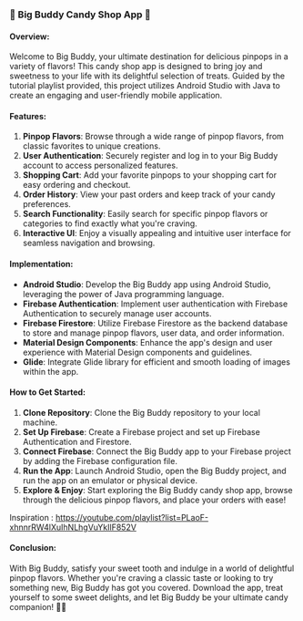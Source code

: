 ### 🍭 Big Buddy Candy Shop App 🍬

#### Overview:
Welcome to Big Buddy, your ultimate destination for delicious pinpops in a variety of flavors! This candy shop app is designed to bring joy and sweetness to your life with its delightful selection of treats. Guided by the tutorial playlist provided, this project utilizes Android Studio with Java to create an engaging and user-friendly mobile application.

#### Features:
1. **Pinpop Flavors**: Browse through a wide range of pinpop flavors, from classic favorites to unique creations.
2. **User Authentication**: Securely register and log in to your Big Buddy account to access personalized features.
3. **Shopping Cart**: Add your favorite pinpops to your shopping cart for easy ordering and checkout.
4. **Order History**: View your past orders and keep track of your candy preferences.
5. **Search Functionality**: Easily search for specific pinpop flavors or categories to find exactly what you're craving.
6. **Interactive UI**: Enjoy a visually appealing and intuitive user interface for seamless navigation and browsing.

#### Implementation:
- **Android Studio**: Develop the Big Buddy app using Android Studio, leveraging the power of Java programming language.
- **Firebase Authentication**: Implement user authentication with Firebase Authentication to securely manage user accounts.
- **Firebase Firestore**: Utilize Firebase Firestore as the backend database to store and manage pinpop flavors, user data, and order information.
- **Material Design Components**: Enhance the app's design and user experience with Material Design components and guidelines.
- **Glide**: Integrate Glide library for efficient and smooth loading of images within the app.

#### How to Get Started:
1. **Clone Repository**: Clone the Big Buddy repository to your local machine.
2. **Set Up Firebase**: Create a Firebase project and set up Firebase Authentication and Firestore.
3. **Connect Firebase**: Connect the Big Buddy app to your Firebase project by adding the Firebase configuration file.
4. **Run the App**: Launch Android Studio, open the Big Buddy project, and run the app on an emulator or physical device.
5. **Explore & Enjoy**: Start exploring the Big Buddy candy shop app, browse through the delicious pinpop flavors, and place your orders with ease!

Inspiration : 
https://youtube.com/playlist?list=PLaoF-xhnnrRW4lXuIhNLhgVuYkIlF852V

#### Conclusion:
With Big Buddy, satisfy your sweet tooth and indulge in a world of delightful pinpop flavors. Whether you're craving a classic taste or looking to try something new, Big Buddy has got you covered. Download the app, treat yourself to some sweet delights, and let Big Buddy be your ultimate candy companion! 🎉🍭